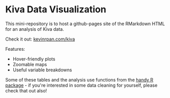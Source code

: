 # Kiva Data Visualization

This mini-repository is to host a github-pages site of the RMarkdown HTML for an analysis of Kiva data.

Check it out: [kevinrpan.com/kiva](http://kevinrpan.com/kiva)

Features:
- Hover-friendly plots
- Zoomable maps
- Useful variable breakdowns

Some of these tables and the analysis use functions from the [handy R package](https://github.com/KevinRPan/handy) - if you're interested in some data cleaning for yourself, please check that out also!

